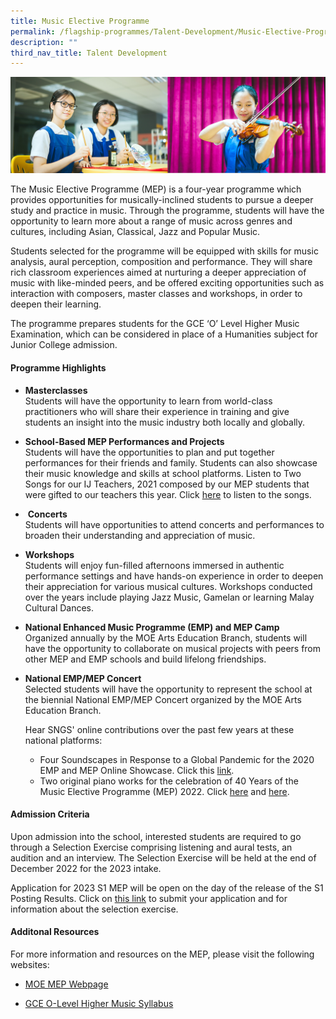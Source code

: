 ```yaml
---
title: Music Elective Programme
permalink: /flagship-programmes/Talent-Development/Music-Elective-Programme/
description: ""
third_nav_title: Talent Development
---
```

![](/images/Banner%20Photos/01%20subpage%20flagship-programme.jpg)

The Music Elective Programme (MEP) is a four-year programme which provides opportunities for musically-inclined students to pursue a deeper study and practice in music. Through the programme, students will have the opportunity to learn more about a range of music across genres and cultures, including Asian, Classical, Jazz and Popular Music.  
  
Students selected for the programme will be equipped with skills for music analysis, aural perception, composition and performance. They will share rich classroom experiences aimed at nurturing a deeper appreciation of music with like-minded peers, and be offered exciting opportunities such as interaction with composers, master classes and workshops, in order to deepen their learning.   
  
The programme prepares students for the GCE ‘O’ Level Higher Music Examination, which can be considered in place of a Humanities subject for Junior College admission.   

#### **Programme Highlights**

*   **Masterclasses**<br>Students will have the opportunity to learn from world-class practitioners who will share their experience in training and give students an insight into the music industry both locally and globally.
*   **School-Based MEP Performances and Projects**<br>Students will have the opportunities to plan and put together performances for their friends and family. Students can also showcase their music knowledge and skills at school platforms. Listen to Two Songs for our IJ Teachers, 2021 composed by our MEP students that were gifted to our teachers this year. Click [here](https://chijstnicholasgirls.moe.edu.sg/qql/slot/u570/Learning%20at%20St%20Nicks/Key%20Programmes/Music%20Elective%20Programme/Two%20Songs%20for%20our%20IJ%20Teachers.pdf) to listen to the songs.
*    **Concerts**<br>Students will have opportunities to attend concerts and performances to broaden their understanding and appreciation of music.
*   **Workshops**<br>Students will enjoy fun-filled afternoons immersed in authentic performance settings and have hands-on experience in order to deepen their appreciation for various musical cultures. Workshops conducted over the years include playing Jazz Music, Gamelan or learning Malay Cultural Dances.
*   **National Enhanced Music Programme (EMP) and MEP Camp**<br>Organized annually by the MOE Arts Education Branch, students will have the opportunity to collaborate on musical projects with peers from other MEP and EMP schools and build lifelong friendships.
*   **National EMP/MEP Concert**<br>Selected students will have the opportunity to represent the school at the biennial National EMP/MEP Concert organized by the MOE Arts Education Branch.  
  
     Hear SNGS' online contributions over the past few years at these national platforms:  
    *   Four Soundscapes in Response to a Global Pandemic for the 2020 EMP and MEP Online Showcase. Click this [link](https://www.youtube.com/watch?v=01Js3yL48X8&list=PL2J2ewFyYjsgRNxvoT25NZ6EcYG2jWowN&index=17).
    *   Two original piano works for the celebration of 40 Years of the Music Elective Programme (MEP) 2022. Click [here](https://www.youtube.com/watch?v=CifcQLI4_3k&ab_channel=EMPandMEPYouTubePage) and [here](https://www.youtube.com/watch?v=GOnVp6i7wGQ&ab_channel=EMPandMEPYouTubePage).



#### **Admission Criteria**

Upon admission into the school, interested students are required to go through a Selection Exercise comprising listening and aural tests, an audition and an interview. The Selection Exercise will be held at the end of December 2022 for the 2023 intake.   
  
Application for 2023 S1 MEP will be open on the day of the release of the S1 Posting Results. Click on [this link](https://sites.google.com/moe.edu.sg/2023-s1-mep-admission/selection-exercise) to submit your application and for information about the selection exercise.  


#### **Additonal Resources**

For more information and resources on the MEP, please visit the following websites:   
  

*   [MOE MEP Webpage](https://www.moe.gov.sg/education-in-sg/our-programmes/mep-sec)  
    
*   [GCE O-Level Higher Music Syllabus](/files/6086_y23_sy.pdf)